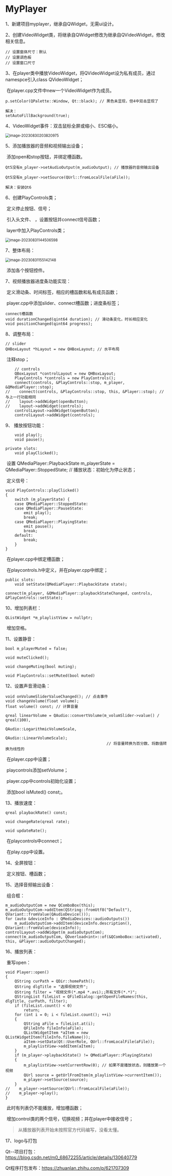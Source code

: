 # MyPlayer
1、新建项目myplayer，继承自QWidget，无需ui设计。



2、创建VideoWidget类，将继承自QWidget修改为继承自QVideoWidget，修改相关信息。

```
// 设置窗体尺寸：默认
// 设置调色板
// 设置窗口尺寸
```



3、在player类中播放VideoWidget，将QVideoWidget设为私有成员，通过namespce引入class QVideoWidget；

​	  在player.cpp文件中new一个VideoWidget作为成员。

```
p.setColor(QPalette::Window, Qt::black); // 黑色未显现，但4中双击显现了

解决：
setAutoFillBackground(true);
```



4、VideoWidget事件：双击鼠标全屏或缩小、ESC缩小。

<img src="README/mouse.jpg" alt="image-20230830203820975" style="zoom: 80%;" />



5、添加播放器的音频和视频输出设备；

​	  添加open和stop按钮，并绑定槽函数。

```
Qt5没有m_player->setAudioOutput(m_audioOutput); // 播放器的音频输出设备

Qt5没有m_player->setSource(QUrl::fromLocalFile(aFile));

解决：安装Qt6
```



6、创建PlayControls类；

​	  定义停止按钮、信号；

​	  引入头文件<QToolButton>、 <QStyle>，设置按钮并connect信号函数；

​	  layer中加入PlayControls类；

<img src="README/stopControls.jpg" alt="image-20230831144506598" style="zoom:80%;" />



7、整体布局：

<img src="README/布局.jpg" alt="image-20230831155142148" style="zoom:80%;" />

​	  添加各个按钮控件。



7、视频播放器进度条功能实现：

​	  定义滑动条、时间标签，相应的槽函数和私有成员函数；

​	  player.cpp中添加slider、connect槽函数；进度条标签；

	connect槽函数    
	void durationChanged(qint64 duration); // 滑动条变化，时长相应变化
	void positionChanged(qint64 progress);


8、调整布局：

    // slider
    QHBoxLayout *hLayout = new QHBoxLayout; // 水平布局

​	  注释stop；

        // controls
        QBoxLayout *controlLayout = new QHBoxLayout;
        PlayControls *controls = new PlayControls();
        connect(controls, &PlayControls::stop, m_player, &QMediaPlayer::stop);
    //    connect(controls, &PlayControls::stop, this, &Player::stop); // 与上一行功能相同
    //    layout->addWidget(openButton);
    //    layout->addWidget(controls);
        controlLayout->addWidget(openButton);
        controlLayout->addWidget(controls);


9、 播放按钮功能：

```
    void play();
    void pause();

private slots:
    void playClicked();
```

​	  设置 QMediaPlayer::PlaybackState m_playerState = QMediaPlayer::StoppedState; // 播放状态：初始化为停止状态；

​	  定义信号：

```
void PlayControls::playClicked()
{
    switch (m_playerState) {
    case QMediaPlayer::StoppedState:
    case QMediaPlayer::PauseState:
        emit play();
        break;
    case QMediaPlayer::PlayingState:
        emit pause();
        break;
    default:
        break;
    }
}
```

​	  在player.cpp中绑定槽函数；

​	  在playcontrols.h中定义，并在player.cpp中绑定；

```
public slots:
    void setState(QMediaPlayer::PlaybackState state);
    
connect(m_player, &QMediaPlayer::playbackStateChanged, controls, &PlayControls::setState);
```



10、增加列表栏：

```
QListWidget *m_playlistView = nullptr;
```

​	  增加空格。



11、设置静音：

```
bool m_playerMuted = false;

void muteClicked();

void changeMuting(bool muting);

void PlayControls::setMuted(bool muted)
```



12、设置声音滑动条：

```
void onVolumeSliderValueChanged(); // 点击事件
void changeVolume(float volume);
float volume() const; // 计算音量

qreal linearVolume = QAudio::convertVolume(m_volumSlider->value() / qreal(100),
                                            QAudio::LogarithmicVolumeScale,
                                            QAudio::LinearVolumeScale);
                                            // 将音量转换为百分数、将数值转换为线性的
```

​	  在player.cpp中设置；

​	  playcontrols添加setVolume；

​	  player.cpp中controls初始化设置；

​	  添加bool isMuted() const;。



13、播放速度：

```
qreal playbackRate() const;

void changeRate(qreal rate);

void updateRate();
```

​	  在playcontrols中connect；

​	  在play.cpp中设置。



14、全屏按钮：

​	  定义按钮、槽函数；



15、选择音频输出设备：

​	  组合框：

    m_audioOutputCom = new QComboBox(this);
    m_audioOutputCom->addItem(QString::fromUtf8("Default"), QVariant::fromValue(QAudioDevice()));
    for (auto &deviceInfo : QMediaDevices::audioOutputs())
        m_audioOutputCom->addItem(deviceInfo.description(), QVariant::fromValue(deviceInfo));
    controlLayout->addWidget(m_audioOutputCom);
    connect(m_audioOutputCom, QOverload<int>::of(&QComboBox::activated), this, &Player::audioOutputChanged);


16、播放列表：

​	重写open： 

```
void Player::open()
{
    QString curPath = QDir::homePath();
    QString dlgTitle = "选择视频文件";
    QString filter = "视频文件(*.mp4 *.avi);;所有文件(*.*)";
    QStringList fileList = QFileDialog::getOpenFileNames(this, dlgTitle, curPath, filter);
    if (fileList.count() < 0)
        return;
    for (int i = 0; i < fileList.count(); ++i)
    {
        QString aFile = fileList.at(i);
        QFileInfo fileInfo(aFile);
        QListWidgetItem *aItem = new QListWidgetItem(fileInfo.fileName());
        aItem->setData(Qt::UserRole, QUrl::fromLocalFile(aFile));
        m_playlistView->addItem(aItem);
    }
    if (m_player->playbackState() != QMediaPlayer::PlayingState)
    {
        m_playlistView->setCurrentRow(0); // 如果不是播放状态，则播放第一个视频
        QUrl source = getUrlFromItem(m_playlistView->currentItem());
        m_player->setSource(source);
    }
//    m_player->setSource(QUrl::fromLocalFile(aFile));
//    m_player->play();
}
```

​	  此时有列表仍不能播放，增加槽函数；

​	  增加control类的两个信号，切换视频；并在player中接收信号；

> 从播放器列表开始未按照官方代码编写，没看太懂。



17、logo与打包

Qt--项目打包：https://blog.csdn.net/m0_68672255/article/details/130640779

Qt程序打包发布：https://zhuanlan.zhihu.com/p/621707309